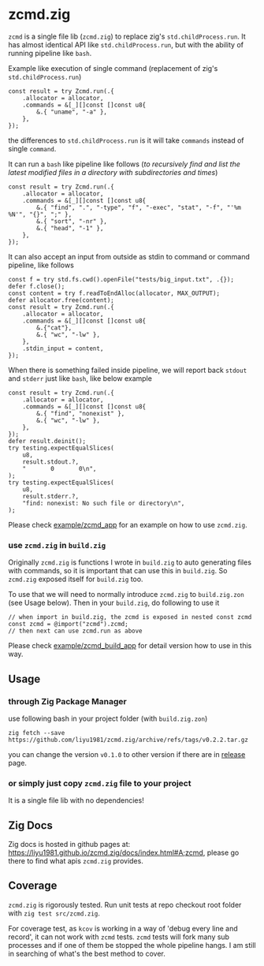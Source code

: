 # zcmd.zig

`zcmd` is a single file lib (`zcmd.zig`) to replace zig's `std.childProcess.run`. It has almost identical API like `std.childProcess.run`, but with the ability of running pipeline like `bash`.

Example like execution of single command (replacement of zig's `std.childProcess.run`)

```zig
const result = try Zcmd.run(.{
    .allocator = allocator,
    .commands = &[_][]const []const u8{
        &.{ "uname", "-a" },
    },
});
```

the differences to `std.childProcess.run` is it will take `commands` instead of single `command`.

It can run a `bash` like pipeline like follows (_to recursively find and list the latest modified files in a directory with subdirectories and times_)

```zig
const result = try Zcmd.run(.{
    .allocator = allocator,
    .commands = &[_][]const []const u8{
        &.{ "find", ".", "-type", "f", "-exec", "stat", "-f", "'%m %N'", "{}", ";" },
        &.{ "sort", "-nr" },
        &.{ "head", "-1" },
    },
});
```

It can also accept an input from outside as stdin to command or command pipeline, like follows

```zig
const f = try std.fs.cwd().openFile("tests/big_input.txt", .{});
defer f.close();
const content = try f.readToEndAlloc(allocator, MAX_OUTPUT);
defer allocator.free(content);
const result = try Zcmd.run(.{
    .allocator = allocator,
    .commands = &[_][]const []const u8{
        &.{"cat"},
        &.{ "wc", "-lw" },
    },
    .stdin_input = content,
});
```

When there is something failed inside pipeline, we will report back `stdout` and `stderr` just like `bash`, like below example

```zig
const result = try Zcmd.run(.{
    .allocator = allocator,
    .commands = &[_][]const []const u8{
        &.{ "find", "nonexist" },
        &.{ "wc", "-lw" },
    },
});
defer result.deinit();
try testing.expectEqualSlices(
    u8,
    result.stdout.?,
    "       0       0\n",
);
try testing.expectEqualSlices(
    u8,
    result.stderr.?,
    "find: nonexist: No such file or directory\n",
);
```

Please check [example/zcmd_app](https://github.com/liyu1981/zcmd.zig/tree/main/example/zcmd_app) for an example on how to use `zcmd.zig`.

### use `zcmd.zig` in `build.zig`

Originally `zcmd.zig` is functions I wrote in `build.zig` to auto generating files with commands, so it is important that can use this in `build.zig`. So `zcmd.zig` exposed itself for `build.zig` too.

To use that we will need to normally introduce `zcmd.zig` to `build.zig.zon` (see Usage below). Then in your `build.zig`, do following to use it

```zig
// when import in build.zig, the zcmd is exposed in nested const zcmd
const zcmd = @import("zcmd").zcmd;
// then next can use zcmd.run as above
```

Please check [example/zcmd_build_app](https://github.com/liyu1981/zcmd.zig/tree/main/example/zcmd_build_app) for detail version how to use in this way.

## Usage

### through Zig Package Manager

use following bash in your project folder (with `build.zig.zon`)

```
zig fetch --save https://github.com/liyu1981/zcmd.zig/archive/refs/tags/v0.2.2.tar.gz
```

you can change the version `v0.1.0` to other version if there are in [release](https://github.com/liyu1981/zcmd.zig/releases) page.

### or simply just copy `zcmd.zig` file to your project

It is a single file lib with no dependencies!

## Zig Docs

Zig docs is hosted in github pages at: https://liyu1981.github.io/zcmd.zig/docs/index.html#A;zcmd, please go there to
find what apis `zcmd.zig` provides.

## Coverage

`zcmd.zig` is rigorously tested. Run unit tests at repo checkout root folder with `zig test src/zcmd.zig`.

For coverage test, as `kcov` is working in a way of 'debug every line and record', it can not work with `zcmd` tests. `zcmd` tests will fork many sub processes and if one of them be stopped the whole pipeline hangs. I am still in searching of what's the best method to cover.
